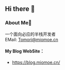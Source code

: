 ## Hi there 👋

### About Me🙂

一个面向必应的半栈开发者  
EMail: Tomori@miomoe.cn

#### My Blog WebSite：
 - https://blog.miomoe.cn/
